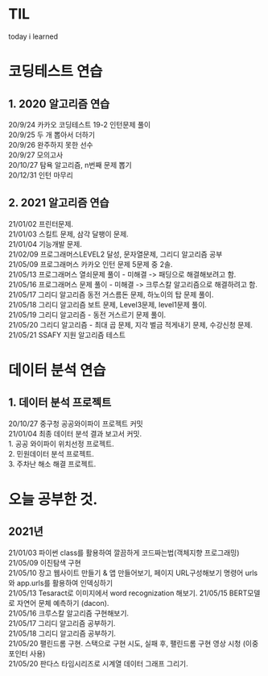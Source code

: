 # TIL
today i learned

# 코딩테스트 연습
  ## 1. 2020 알고리즘 연습
  20/9/24 카카오 코딩테스트 19-2 인턴문제 풀이  
  20/9/25 두 개 뽑아서 더하기  
  20/9/26 완주하지 못한 선수  
  20/9/27 모의고사  
  20/10/27 탐욕 알고리즘, n번째 문제 뽑기   
  20/12/31 인턴 마무리  
  
  ## 2. 2021 알고리즘 연습
  21/01/02 프린터문제.  
  21/01/03 스킬트 문제, 삼각 달팽이 문제.  
  21/01/04 기능개발 문제.  
  21/02/09 프로그래머스LEVEL2 달성, 문자열문제, 그리디 알고리즘 공부  
  21/05/09 프로그래머스 카카오 인턴 문제 5문제 중 2솔.  
  21/05/13 프로그래머스 열쇠문제 풀이 - 미해결 -> 패딩으로 해결해보려고 함.  
  21/05/16 프로그래머스 문제 풀이 - 미해결 -> 크루스칼 알고리즘으로 해결하려고 함.  
  21/05/17 그리디 알고리즘 동전 거스름돈 문제, 하노이의 탑 문제 풀이.  
  21/05/18 그리디 알고리즘 보트 문제, Level3문제, level1문제 풀이.  
  21/05/19 그리디 알고리즘 - 동전 거스르기 문제 풀이.  
  21/05/20 그리디 알고리즘 - 최대 곱 문제, 지각 벌금 적게내기 문제, 수강신청 문제.  
  21/05/21 SSAFY 지원 알고리즘 테스트
  
# 데이터 분석 연습
  ## 1. 데이터 분석 프로젝트
  20/10/27 중구청 공공와이파이 프로젝트 커밋  
  21/01/04 최종 데이터 분석 결과 보고서 커밋.    
    1. 공공 와이파이 위치선정 프로젝트.   
    2. 민원데이터 분석 프로젝트.  
    3. 주차난 해소 해결 프로젝트.   
           
           
# 오늘 공부한 것.
  ## 2021년
  21/01/03 파이썬 class를 활용하여 깔끔하게 코드짜는법(객체지향 프로그래밍)  
  21/05/09 이진탐색 구현  
  21/05/10 장고 웹사이트 만들기 & 앱 만들어보기, 페이지 URL구성해보기 명령어 urls와 app.urls를 활용하여 인덱싱하기  
  21/05/13 Tesaract로 이미지에서 word recognization 해보기. 
  21/05/15 BERT모델로 자연어 문체 예측하기 (dacon).  
  21/05/16 크루스칼 알고리즘 구현해보기.  
  21/05/17 그리디 알고리즘 공부하기.  
  21/05/18 그리디 알고리즘 공부하기.  
  21/05/20 팰린드롬 구현. 스택으로 구현 시도, 실패 후, 팰린드롬 구현 영상 시청 (이중 포인터 사용)  
  21/05/20 판다스 타임시리즈로 시계열 데이터 그래프 그리기.  
 

